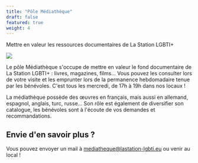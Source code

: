 ```yaml
---
title: "Pôle Médiathèque"
draft: false
featured: true
weight: 4
---
```


Mettre en valeur les ressources documentaires de La Station LGBTI+

![](/images/undraw_reading_time_re_phf7.svg)

Le pôle Médiathèque s'occupe de mettre en valeur le fond documentaire de La Station LGBTI+ : livres, magazines, films... Vous pouvez les consulter lors de votre visite et les emprunter lors de la permanence hebdomadaire tenue par les bénévoles. C'est tous les mercredi, de 17h à 19h dans nos locaux !

La médiathèque possède des œuvres en français, mais aussi en allemand, espagnol, anglais, turc, russe... Son rôle est également de diversifier son catalogue, les bénévoles sont à l'écoute de vos demandes et recommandations.

## Envie d'en savoir plus ?

Vous pouvez envoyer un mail à mediatheque@lastation-lgbti.eu ou venir au local !
